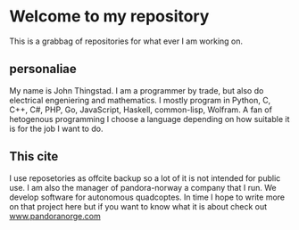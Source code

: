 # Welcome to my repository
This is a grabbag of repositories for what ever I am working on.
## personaliae
My name is John Thingstad. I am a programmer by trade, but also do electrical engeniering and mathematics.
I mostly program in Python, C, C++, C#, PHP, Go, JavaScript, Haskell, common-lisp, Wolfram. 
A fan of hetogenous programming I choose a language depending on how suitable it is for the job I want to do.

## This cite
I use reposetories as offcite backup so a lot of it is not intended for public use.
I am also the manager of pandora-norway a company that I run. We develop software for autonomous quadcoptes.
In time I hope to write more on that project here but if you want to know what it is about check out www.pandoranorge.com
